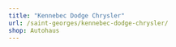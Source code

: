 ```yaml
---
title: "Kennebec Dodge Chrysler"
url: /saint-georges/kennebec-dodge-chrysler/
shop: Autohaus
---
```

